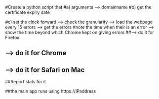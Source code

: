 #Create a python script that
#a) arguments --> domainname
#b) get the certificate expiry date

#c) set the clock forward --> check the granularity --> load the webpage every 15 errors --> get the errors
#note the time when their is an error --> show the time beyond which Chrome kept on giving errors
##--> do it for Firefox
## --> do it for Chrome
## --> do it for Safari on Mac


##Report stats for it

##the  main app runs using https://IPaddress
